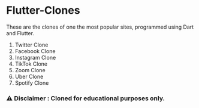 # Flutter-Clones

These are the clones of one the most popular sites, programmed using Dart and Flutter.

1. Twitter Clone
2. Facebook Clone
3. Instagram Clone
4. TikTok Clone
5. Zoom Clone
6. Uber Clone
7. Spotify Clone

### :warning: Disclaimer : Cloned for educational purposes only.
